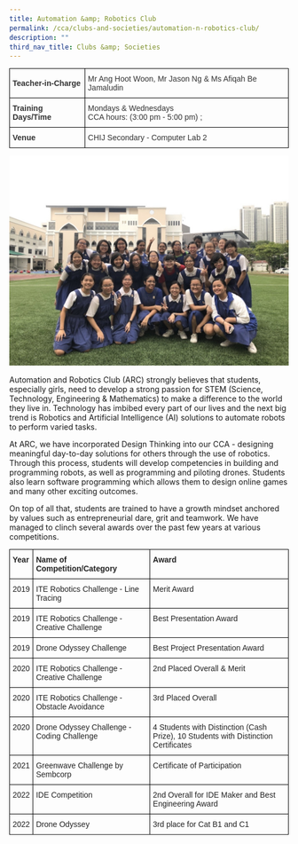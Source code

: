 ```yaml
---
title: Automation &amp; Robotics Club
permalink: /cca/clubs-and-societies/automation-n-robotics-club/
description: ""
third_nav_title: Clubs &amp; Societies
---
```

<style type="text/css">
.tg  {border-collapse:collapse;border-spacing:0;}
.tg td{border-color:black;border-style:solid;border-width:1px;font-family:Arial, sans-serif;font-size:14px;
  overflow:hidden;padding:10px 5px;word-break:normal;}
.tg th{border-color:black;border-style:solid;border-width:1px;font-family:Arial, sans-serif;font-size:14px;
  font-weight:normal;overflow:hidden;padding:10px 5px;word-break:normal;}
.tg .tg-ujx6{color:#333;text-align:left;vertical-align:top}
.tg .tg-pvk6{color:#333;text-align:left;vertical-align:middle}
.tg .tg-h0uh{color:#333;font-weight:bold;text-align:left;vertical-align:middle}
.tg .tg-osjb{color:#333;font-weight:bold;text-align:left;vertical-align:top}
</style>
<table class="tg">
<thead>
  <tr>
    <th class="tg-h0uh"><span style="color:inherit;background-color:transparent">Teacher-in-Charge</span></th>
    <th class="tg-ujx6"><span style="font-weight:normal">Mr Ang Hoot Woon, Mr Jason Ng &amp; Ms Afiqah Be Jamaludin</span></th>
  </tr>
</thead>
<tbody>
  <tr>
    <td class="tg-osjb">Training Days/Time<br></td>
    <td class="tg-pvk6"><span style="color:inherit;background-color:transparent">Mondays &amp; Wednesdays</span><br><span style="color:inherit;background-color:transparent">CCA hours: (3:00 pm - 5:00 pm) ; </span><br></td>
  </tr>
  <tr>
    <td class="tg-osjb">Venue</td>
    <td class="tg-pvk6"><span style="color:inherit;background-color:transparent">CHIJ Secondary - Computer Lab 2</span></td>
  </tr>
</tbody>
</table>

![](/images/ARC%203.jpg)

Automation and Robotics Club (ARC) strongly believes that students, especially girls, need to develop a strong passion for STEM (Science, Technology, Engineering &amp; Mathematics) to make a difference to the world they live in. Technology has imbibed every part of our lives and the next big trend is Robotics and Artificial Intelligence (AI) solutions to automate robots to perform varied tasks.&nbsp;

  

At ARC, we have incorporated Design Thinking into our CCA - designing meaningful day-to-day solutions for others through the use of robotics. Through this process, students&nbsp;will develop competencies in building and programming robots, as well as programming and piloting drones. Students also learn software programming which allows them to design online games and many other exciting outcomes.&nbsp;

  

On top of all that, students are trained to have a growth mindset anchored by values such as entrepreneurial dare, grit and teamwork. We have managed to clinch several awards over the past few years at various competitions.

<style type="text/css">
.tg  {border-collapse:collapse;border-spacing:0;}
.tg td{border-color:black;border-style:solid;border-width:1px;font-family:Arial, sans-serif;font-size:14px;
  overflow:hidden;padding:10px 5px;word-break:normal;}
.tg th{border-color:black;border-style:solid;border-width:1px;font-family:Arial, sans-serif;font-size:14px;
  font-weight:normal;overflow:hidden;padding:10px 5px;word-break:normal;}
.tg .tg-v41i{color:#222;font-weight:bold;text-align:left;vertical-align:top}
.tg .tg-brl1{color:#222;text-align:left;vertical-align:top}
</style>
<table class="tg">
<thead>
  <tr>
    <th class="tg-v41i">Year</th>
    <th class="tg-v41i">Name of Competition/Category</th>
    <th class="tg-v41i">Award</th>
  </tr>
</thead>
<tbody>
  <tr>
    <td class="tg-brl1">2019</td>
    <td class="tg-brl1">ITE Robotics Challenge - Line Tracing</td>
    <td class="tg-brl1">Merit Award</td>
  </tr>
  <tr>
    <td class="tg-brl1">2019</td>
    <td class="tg-brl1">ITE Robotics Challenge - Creative Challenge</td>
    <td class="tg-brl1">Best Presentation Award</td>
  </tr>
  <tr>
    <td class="tg-brl1">2019</td>
    <td class="tg-brl1">Drone Odyssey Challenge</td>
    <td class="tg-brl1">Best Project Presentation Award</td>
  </tr>
  <tr>
    <td class="tg-brl1">2020</td>
    <td class="tg-brl1">ITE Robotics Challenge - Creative Challenge</td>
    <td class="tg-brl1">2nd Placed Overall &amp; Merit</td>
  </tr>
  <tr>
    <td class="tg-brl1">2020</td>
    <td class="tg-brl1">ITE Robotics Challenge - Obstacle Avoidance</td>
    <td class="tg-brl1">3rd Placed Overall</td>
  </tr>
  <tr>
    <td class="tg-brl1">2020</td>
    <td class="tg-brl1">Drone Odyssey Challenge - Coding Challenge</td>
    <td class="tg-brl1">4 Students with Distinction (Cash Prize), 10 Students with Distinction Certificates</td>
  </tr>
  <tr>
    <td class="tg-brl1">2021</td>
    <td class="tg-brl1">Greenwave Challenge by Sembcorp </td>
    <td class="tg-brl1">Certificate of Participation</td>
		 </tr>
  <tr>
    <td class="tg-brl1">2022</td>
    <td class="tg-brl1">IDE Competition </td>
    <td class="tg-brl1">2nd Overall for IDE Maker and Best Engineering Award</td>
  </tr>
  <tr>
    <td class="tg-brl1">2022</td>
    <td class="tg-brl1">Drone Odyssey</td>
    <td class="tg-brl1">3rd place for Cat B1 and C1</td>
  </tr>
  <tr>
</tr></tbody>
</table>